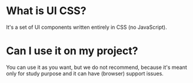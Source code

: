 # What is UI CSS?
It's a set of UI components written entirely in CSS (no JavaScript).

# Can I use it on my project?
You can use it as you want, but we do not recommend, because it's meant only for study purpose and it can have (browser) support issues.